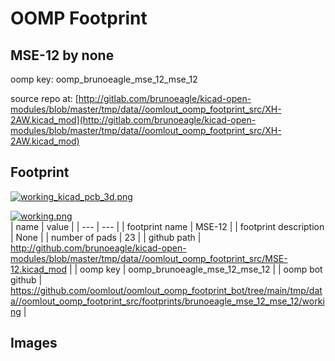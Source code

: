# OOMP Footprint  
## MSE-12  by none  
  
oomp key: oomp_brunoeagle_mse_12_mse_12  
  
source repo at: [http://gitlab.com/brunoeagle/kicad-open-modules/blob/master/tmp/data//oomlout_oomp_footprint_src/XH-2AW.kicad_mod](http://gitlab.com/brunoeagle/kicad-open-modules/blob/master/tmp/data//oomlout_oomp_footprint_src/XH-2AW.kicad_mod)  
## Footprint  
  
[![working_kicad_pcb_3d.png](working_kicad_pcb_3d_600.png)](working_kicad_pcb_3d.png)  
  
[![working.png](working_600.png)](working.png)  
| name | value | 
| --- | --- | 
| footprint name | MSE-12 | 
| footprint description | None | 
| number of pads | 23 | 
| github path | http://github.com/brunoeagle/kicad-open-modules/blob/master/tmp/data//oomlout_oomp_footprint_src/MSE-12.kicad_mod | 
| oomp key | oomp_brunoeagle_mse_12_mse_12 | 
| oomp bot github | https://github.com/oomlout/oomlout_oomp_footprint_bot/tree/main/tmp/data//oomlout_oomp_footprint_src/footprints/brunoeagle_mse_12_mse_12/working | 
## Images  
